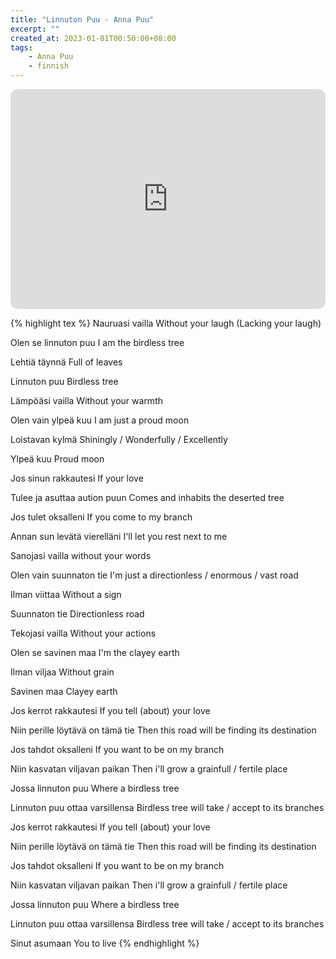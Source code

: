 ```yaml
---
title: "Linnuton Puu - Anna Puu"
excerpt: ""
created_at: 2023-01-01T00:50:00+08:00
tags:
    - Anna Puu
    - finnish
---
```


<iframe style="border-radius:12px" src="https://open.spotify.com/embed/track/4OI4WZXt9PYzga2VTN5FRF?utm_source=generator" width="100%" height="352" frameBorder="0" allowfullscreen="" allow="autoplay; clipboard-write; encrypted-media; fullscreen; picture-in-picture" loading="lazy"></iframe>

{% highlight tex %}
Nauruasi vailla
Without your laugh (Lacking your laugh)

Olen se linnuton puu
I am the birdless tree

Lehtiä täynnä
Full of leaves

Linnuton puu
Birdless tree


Lämpöäsi vailla
Without your warmth

Olen vain ylpeä kuu
I am just a proud moon 

Loistavan kylmä
Shiningly / Wonderfully / Excellently

Ylpeä kuu
Proud moon 


Jos sinun rakkautesi
If your love

Tulee ja asuttaa aution puun
Comes and inhabits the deserted tree

Jos tulet oksalleni
If you come to my branch

Annan sun levätä vierelläni
I'll let you rest next to me 


Sanojasi vailla
without your words

Olen vain suunnaton tie
I'm just a directionless / enormous / vast road

Ilman viittaa
Without a sign 

Suunnaton tie
Directionless road


Tekojasi vailla
Without your actions

Olen se savinen maa
I'm the clayey earth 

Ilman viljaa
Without grain

Savinen maa
Clayey earth


Jos kerrot rakkautesi
If you tell (about) your love

Niin perille löytävä on tämä tie
Then this road will be finding its destination

Jos tahdot oksalleni
If you want to be on my branch

Niin kasvatan viljavan paikan
Then i'll grow a grainfull / fertile place

Jossa linnuton puu
Where a birdless tree

Linnuton puu ottaa varsillensa
Birdless tree will take / accept to its branches 


Jos kerrot rakkautesi
If you tell (about) your love

Niin perille löytävä on tämä tie
Then this road will be finding its destination

Jos tahdot oksalleni
If you want to be on my branch

Niin kasvatan viljavan paikan
Then i'll grow a grainfull / fertile place

Jossa linnuton puu
Where a birdless tree

Linnuton puu ottaa varsillensa
Birdless tree will take / accept to its branches 

Sinut asumaan
You to live
{% endhighlight %}